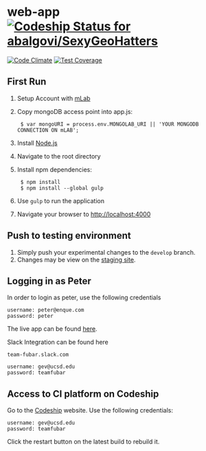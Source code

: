 # web-app [ ![Codeship Status for abalgovi/SexyGeoHatters](https://app.codeship.com/projects/6814fa60-0c1f-0135-bd98-1e43dc52171f/status?branch=master)](https://app.codeship.com/projects/215236)
[![Code Climate](https://codeclimate.com/repos/591102e69023ac028a00027b/badges/af52f2dd79c80f8c7447/gpa.svg)](https://codeclimate.com/repos/591102e69023ac028a00027b/feed)
[![Test Coverage](https://codeclimate.com/repos/591102e69023ac028a00027b/badges/af52f2dd79c80f8c7447/coverage.svg)](https://codeclimate.com/repos/591102e69023ac028a00027b/coverage)

First Run
----------------------------
1. Setup Account with [mLab](https://mlab.com/)
2. Copy mongoDB access point into app.js:

        $ var mongoURI = process.env.MONGOLAB_URI || 'YOUR MONGODB CONNECTION ON mLAB';
        
2. Install [Node.js](http://nodejs.org/download/)
3. Navigate to the root directory
4. Install npm dependencies:

        $ npm install
        $ npm install --global gulp

6. Use ``gulp`` to run the application
7. Navigate your browser to [http://localhost:4000](http://localhost:4000/)

Push to testing environment
----------------------------
1. Simply push your experimental changes to the ``develop`` branch.
2. Changes may be view on the [staging site](http://fubar-staging.herokuapp.com/).

Logging in as Peter
----------------------------
In order to login as peter, use the following credentials

	username: peter@enque.com
	password: peter
	
The live app can be found [here](http://team-fubar.herokuapp.com/).
	
Slack Integration can be found here

	team-fubar.slack.com
	
	username: gev@ucsd.edu
	password: teamfubar

Access to CI platform on Codeship
----------------------------
Go to the [Codeship](http://codeship.io) website.
Use the following credentials:

	username: gev@ucsd.edu
	password: teamfubar

Click the restart button on the latest build to rebuild it.
